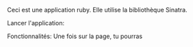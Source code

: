 Ceci est une application ruby. 
Elle utilise la bibliothèque Sinatra.

Lancer l'application:




Fonctionnalités:
Une fois sur la page, tu pourras 
